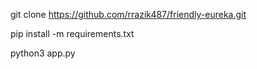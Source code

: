 git clone https://github.com/rrazik487/friendly-eureka.git

pip install -m requirements.txt

python3 app.py
